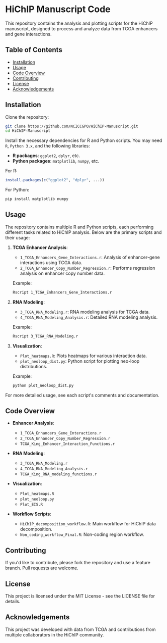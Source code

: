 # HiChIP Manuscript Code

This repository contains the analysis and plotting scripts for the HiChIP manuscript, designed to process and analyze data from TCGA enhancers and gene interactions.

## Table of Contents
- [Installation](#installation)
- [Usage](#usage)
- [Code Overview](#code-overview)
- [Contributing](#contributing)
- [License](#license)
- [Acknowledgements](#acknowledgements)

## Installation

Clone the repository:

```bash
git clone https://github.com/NCICCGPO/HiChIP-Manuscript.git
cd HiChIP-Manuscript
```

Install the necessary dependencies for R and Python scripts. You may need `R`, `Python 3.x`, and the following libraries:

- **R packages**: `ggplot2`, `dplyr`, etc.
- **Python packages**: `matplotlib`, `numpy`, etc.

For R:

```R
install.packages(c("ggplot2", "dplyr", ...))
```

For Python:

```bash
pip install matplotlib numpy
```

## Usage

The repository contains multiple R and Python scripts, each performing different tasks related to HiChIP analysis. Below are the primary scripts and their usage:

1. **TCGA Enhancer Analysis**:
   - `1_TCGA_Enhancers_Gene_Interactions.r`: Analysis of enhancer-gene interactions using TCGA data.
   - `2_TCGA_Enhancer_Copy_Number_Regression.r`: Performs regression analysis on enhancer copy number data.
   
   Example:
   ```bash
   Rscript 1_TCGA_Enhancers_Gene_Interactions.r
   ```

2. **RNA Modeling**:
   - `3_TCGA_RNA_Modeling.r`: RNA modeling analysis for TCGA data.
   - `4_TCGA_RNA_Modeling_Analysis.r`: Detailed RNA modeling analysis.
   
   Example:
   ```bash
   Rscript 3_TCGA_RNA_Modeling.r
   ```

3. **Visualization**:
   - `Plot_heatmaps.R`: Plots heatmaps for various interaction data.
   - `plot_neoloop_dist.py`: Python script for plotting neo-loop distributions.
   
   Example:
   ```bash
   python plot_neoloop_dist.py
   ```

For more detailed usage, see each script's comments and documentation.

## Code Overview

- **Enhancer Analysis**:
   - `1_TCGA_Enhancers_Gene_Interactions.r`
   - `2_TCGA_Enhancer_Copy_Number_Regression.r`
   - `TCGA_King_Enhancer_Interaction_Functions.r`
  
- **RNA Modeling**:
   - `3_TCGA_RNA_Modeling.r`
   - `4_TCGA_RNA_Modeling_Analysis.r`
   - `TCGA_King_RNA_modeling_functions.r`
  
- **Visualization**:
   - `Plot_heatmaps.R`
   - `plot_neoloop.py`
   - `Plot_EIS.R`

- **Workflow Scripts**:
   - `HiChIP_decomposition_workflow.R`: Main workflow for HiChIP data decomposition.
   - `Non_coding_workflow_Final.R`: Non-coding region workflow.

## Contributing

If you'd like to contribute, please fork the repository and use a feature branch. Pull requests are welcome.

## License

This project is licensed under the MIT License - see the LICENSE file for details.

## Acknowledgements

This project was developed with data from TCGA and contributions from multiple collaborators in the HiChIP community.

